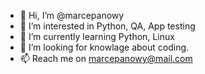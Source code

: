 - 👋 Hi, I’m @marcepanowy
- 👀 I’m interested in Python, QA, App testing
- 🌱 I’m currently learning Python, Linux
- 💞️ I’m looking for knowlage about coding.
- 📫 Reach me on marcepanowy@mail.com

<!---
marcepanowy/marcepanowy is a ✨ special ✨ repository because its `README.md` (this file) appears on your GitHub profile.
You can click the Preview link to take a look at your changes.
--->
